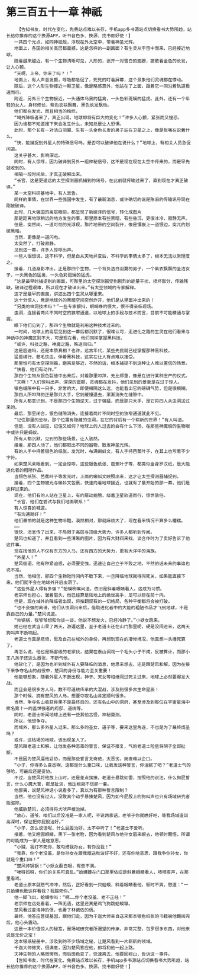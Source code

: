 # 第三百五十一章 神祇
        【告知书友，时代在变化，免费站点难以长存，手机app多书源站点切换看书大势所趋，站长给你推荐的这个换源APP，听书音色多、换源、找书都好使！】
       一共四个光点，如同神祇般，浮现在外太空中，带着神圣光辉。
       地面上，各国的相关高层都震撼，这是怎样的一副画面？有生灵从宇宙中而来，已经接近地球。
       随着越来越近，有一个生物清晰可见，人形的，张开一对雪白的翅膀，披散着金色的长发，让人心颤。
       “天啊，上帝，你来了吗？！”
       地面上，有人声音发颤，呼吸都急促了，死死的盯着屏幕，这个景象他们灵魂都在悸动。
       随后，这个人形生物接近一颗卫星，像是略感意外，他站在了上面，跟着它一同沿着轨道极速而行。
       附近，另外三个生物接近，一头通体乌黑的猛禽，一头色彩斑斓的猛虎。此外，还有一个年轻的女人，身材修长，紫色衣袂飘舞，黑色长发飘动。
       他们都在发光，而且相当的绚烂。
       “域外降临者来了，真正出现，地球即将有巨大的变化！”许多人心颤，紧张而又惶恐。
       因为谁都不知道接下来会发生什么，未知总是让人恐惧。
       此时，那个长有一对洁白羽翼、生有一头金色长发的男子站在卫星之上，像是张嘴在说着什么。
       “快，能捕捉到外星人的特殊信号吗，是否可以破译他在说什么？”地球上，有相关人员急促问道。
       这关乎甚大，影响深远。
       同时，有人惊呼，因为破译到另外一组神秘信号，这不是现在现在太空中传来的，而是早先就收到的。
       相隔一段时间后，才真正破解出来。
       “长官，这是更遥远的太空探测器抓捕到的讯号，在此前就传输过来了，直到现在才真正破译。”
       某一太空科研基地中，有人禀告。
       同样的事情，在世界一些强国中发生，有了最新消息，或许确切的说是陈旧的传输讯号现在刚被破译。
       此时，几大强国的高层眼前，都呈现了新破译的信号，转化成图片
       那是距离地球稍远的地方发生的事，那里原本有些黑暗，有些昏沉，更很冰冷，寂静无声。
       但是，突然间，一道可怕的光浮现，那片地带的空间裂开，像是镶嵌上一道银边，突兀的划破黑暗。
       当然，更像是一道闪电。
       太突然了，打破寂静。
       见到这一幕，许多人惊呼出声。
       一些人很想说，这不科学，但是自从天地异变后，不科学的事情太多了，根本无法以常理度之。
       接着，几道身影冲出，正是那四个生物，一个背负洁白羽翼的男子，一个紫衣飘飘的圣洁女子，一头黑色的猛禽，一头色彩斑斓的猛虎。
       “这是最早时捕捉到的画面，可那里的太空探测器受到剧烈的能量干扰，损坏部分，传输残缺，破译过程艰难，所以现在才破译出来。”有太空领域的专家解释。
       这才是最早的画面，讲述出四个生灵从哪里来。
       这十分惊人，竟是地球外的黑暗空间突然炸开，他们是从里面冲出来的！
       “另类的虫洞技术吗？”一些专家颤抖，眼睛睁的很大，恨不得亲临现场。
       虫洞，连接着两片不同时空的狭窄通道，以地球上的手段与技术而言，目前不可能精通与掌握。
       眼下他们见到了，那四个生物就是利用这种技术过来的。
       一时间，地球上的高层见到这一幕后都沉默了，很难认可，走进化之路的生灵在他们看来与神话中的神魔区别不大，可是现在看，他们同样掌握黑科技。
       “或许，科技之路，神魔之路，殊途同归。”
       这是启迪吗，还是本质真相？也许，远古年代，某些先民就已经掌握那种黑科技。
       猛兽横行，茹毛饮血，伴着黑科技，这实在让人有点难以接受。
       那里恰巧有太空探测器，距离足够近，不然的话，根本捕捉不到这种让人难以置信的场景。
       “快看，他们有动作。”
       那四个生物从银色裂缝中出来后，对着那里叩拜，无比郑重，像是在进行某种庄严的仪式。
       “天啊！”人们惊叫出声，深深的震颤，灵魂都在发抖，他们见到的景象是在过于惊人。
       银色缝隙中有一只手，非常的大，即便相隔这么远，也能看出它的磅礴气势，但是很模糊。
       那四人所叩拜的正是那只大手，它则缓慢退去，渐渐消失在缝隙中。
       所有人都意识到，不是那四个生物逆天，过于强猛，而是那只大手，是它将四人从虫洞送过来的。
       最后，那里闭合，银色缝隙消失，连接着两片不同时空的狭窄通道就此不见。
       “记住那里的坐标，那个位置有隐藏的虫洞，在它的背后有一个崭新的世界！”有人叫道。
       但是，没有人回应，记住又如何？地球上的人过去的会有什么下场，在那些神魔般的生物眼中或许只是蚂蚁。
       所有人都沉默，见到的那些场景，让人骇然。
       接着，那四人动了，他们都取出不同的器物，散发神圣光辉。
       有的人手中持着银色的纸张，发光时，布满蝌蚪文，有人手持芭蕉叶子，在其上也写着不少字符。
       如果楚风亲眼看到，一定会惊呼，这些银色纸张、芭蕉叶子等，都类似金身罗汉纸，是大能进化者的粗陋作品。
       当银色纸张、芭蕉叶子等发光时，上面的蝌蚪文映照出来，这才让太空探测器捕捉到。
       接着，四个生物被光与蝌蚪文包裹，快速向着地球接近，也就有了最开始的那一幕，他们是这样过来的。
       现在，他们有的人站在卫星上，有的扇动翅膀，绕着卫星轨道而行，惊世骇俗。
       “长官，他们在尝试与我们地面联系！”
       有人惊喜的喊道。
       “有沟通就好！”
       他们最怕的就是这种生物冷酷，漠然相对，那就麻烦大了，现在看来情况不算多么糟糕。
       ……
       很快，消息传了出来，不局限于高层与顶级大势力，许多人都听到传闻。
       楚风也知道了，并且看到一些清晰的图片，因为有大财阀来找，谈合作时为了卖好告诉了他这件事。
       现在找他的人不仅有东方的人马，还有西方的大势力，更有大洋中的海族。
       “外星人！”
       楚风低语，他有种紧迫感，必须要变强，迅速让自己立于不败之地，不然的话未来的事谁也说不准。
       当然，他相信，那四个生物短时间内不敢下来，一旦降临地球就得闯死关，如果能直接下来，他们就不会在地球外开启虫洞了。
       “这些外星人得有多强？”蛤蟆咧嘴问道，依旧是斜着眼睛看人，这成为习惯。
       老宗师也担心，皱着眉头，他已经算是陆地上的绝世高手，足可以排在前十内。
       但是，现在域外的降临者出现，将推翻现有的一切格局，各种平衡都将会被打破。
       “也不会强的离谱，他们从虫洞出来后，借助进化者中的大能的粗陋作品才飞到地球，不是靠自己的力量。”楚风说道。
       “帅锅锅，我爷爷想和你谈一谈，他说不想发火，已经冷静了。”小妖女跑来。
       她已经在武当山呆了两天，游遍这里，至于老道士还在山门那里呢，硬是没闯进来，这两天狗叫声不断响起。
       老道士当真是悲愤，思及自己在域外的身份，再想到现在的凄惨境况，他真想一头撞死算了。
       再怎么说，他也是祸害级的老家伙，结果在泰山调戏一个毛头小子不成，反被算计，而那小王八羔子还这么嚣张，不断气他。
       他软化了，是因为也听到域外有人要降临的消息，他思来想去，还是跟楚风和解，因为在接下来争夺名山的战役中，楚风的身份与能力至关重要！
       他能够想象，随着外星人不断出现，神子、天女等相继闯过死关过来，地球上必然要爆发大战。
       而且会是很多方人马，数不尽道统传承的大混战，涉及到很多古生命星辰！
       那个时候，拥有楚风的人马，想要夺取名山肯定顺利很多。
       当然，争夺名山收获异果不是最终目的，还有名山中的洞府，甚至涉及到那位在宇宙星海中排名第十一的盖世强者的府邸、道统等。
       同时，老道士听闻地球上还有一些其他古怪，神秘莫测。
       所以，他想争夺。
       而域外，那么多外星人过来，那么多的圣女、道子等，要来这里角逐，不也是为了最终成圣吗？
       或许，这枯竭的地球，该出现圣人了。
       楚风跟老道士和解，让他发各种恶毒的誓言，保证不报复，气的老道士险些将胡子全部扯断。
       不是因为楚风逼他妥协，而是那些誓言太奇葩，太恶劣，简直难以企口。
       “小子，你得多么变态啊，这都是什么重口味，让我发这种誓言，你活腻了吧？”老道士气的够呛，可最后还是妥协。
       不过，当楚风将他放上山时，还是差点挨揍，老道士暴跳如雷，按照他的说法，什么狗屁誓言，什么心魔大誓，都是扯淡，他压根就不信那一套。
       他鄙夷，说楚风神话小说看多了，真以为有那种誓言限制？
       当然，他也没有过火，没敢真个动手暴揍楚风，因为如今屁股上的狗叫声也只有场域研究者能驱除。
       他威胁楚风，必须得将犬吠声根治掉。
       “放心，道爷，咱们以后没准是一家人呢，不说两家话，老爷子你就瞧好吧，等我场域造诣高深时，保证把你屁股治好。”
       “小子，怎么说话呢，什么屁股治好，太不中听了！”老道士不爱听。
       接着，他又瞪圆眼睛，黑下一张老脸，因为看到楚风与他孙女眉来眼去，他顿时醒悟，所谓的可能成为一家人是啥意思。
       “小贼，我打不死你，敢勾搭我孙女，有你没我！”
       “我靠，你个老没羞，是你孙女在跟我暗送秋波好不好，还有你啥意思，跟我争你孙女，你就是个重口味！”
       “楚风帅锅锅！”小妖女翻白眼，有些不满。
       “唉呀妈呀，你们的关系可真乱。”蛤蟆蹲在门口那里依旧是斜着眼睛看人，啧啧有声，在那里看戏。
       老道士原本就怒气冲冲，然后，正好看到一只蛤蟆，斜着眼睛看他，顿时不爽，怒道：“一只蛤蟆也敢这样看我？我踹死你。”
       他一脚飞出，蛤蟆惨叫：“啊……你个老没羞，老不正经！”
       老宗师在远处看着，一阵无语，这里还真是鸡飞狗跳蛤蟆窜。
       楚风看过姜洛神的信，也看了林诺依的信。
       最终，他答应菩提基因，跟他们走，因为千迦大师亲自送来那本银色纸张的书籍被他翻阅完后，他心头震动。
       这是一本价值惊人的秘笈，是场域研究者所渴望的传承，非常完整，包罗很多东西，对他来说是无价之宝！
       这本银纸秘册中，涉及到的不少场域之秘，让楚风看到一片崭新的领域。
       千迦大师微笑，很满意，因为楚风答应他，即将和他一起上路。
       天神生物的人略微愕然，而后面色变了，快速离去，他要回崂山，告诉这一事件。
       【告知书友，时代在变化，免费站点难以长存，手机app多书源站点切换看书大势所趋，站长给你推荐的这个换源APP，听书音色多、换源、找书都好使！】